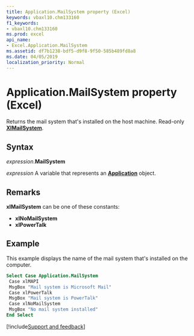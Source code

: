 ```yaml
---
title: Application.MailSystem property (Excel)
keywords: vbaxl10.chm133160
f1_keywords:
- vbaxl10.chm133160
ms.prod: excel
api_name:
- Excel.Application.MailSystem
ms.assetid: df7b1238-bdf5-d9f8-9f50-585b489fd8a8
ms.date: 04/05/2019
localization_priority: Normal
---
```



# Application.MailSystem property (Excel)

Returns the mail system that's installed on the host machine. Read-only **[XlMailSystem](Excel.XlMailSystem.md)**.


## Syntax

_expression_.**MailSystem**

_expression_ A variable that represents an **[Application](Excel.Application(object).md)** object.


## Remarks

**xlMailSystem** can be one of these constants:

- **xlNoMailSystem**
- **xlPowerTalk**

## Example

This example displays the name of the mail system that's installed on the computer.

```vb
Select Case Application.MailSystem 
 Case xlMAPI 
 MsgBox "Mail system is Microsoft Mail" 
 Case xlPowerTalk 
 MsgBox "Mail system is PowerTalk" 
 Case xlNoMailSystem 
 MsgBox "No mail system installed" 
End Select
```




[!include[Support and feedback](~/includes/feedback-boilerplate.md)]